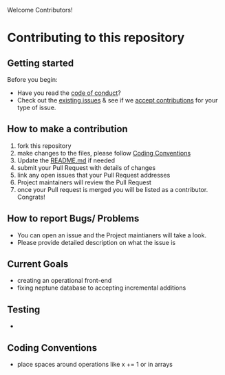 Welcome Contributors! <!-- omit in toc -->
# Contributing to this repository <!-- omit in toc -->


## Getting started <!-- omit in toc -->

Before you begin:
- Have you read the [code of conduct](CODE_OF_CONDUCT.md)?
- Check out the [existing issues](https://github.com/ESIPFed/ubd-tool-remotedb/issues) & see if we [accept contributions](#types-of-contributions-memo) for your type of issue.

## How to make a contribution
1. fork this repository
2. make changes to the files, please follow [Coding Conventions](#Coding-Conventions)
3. Update the [README.md](README.md) if needed
4. submit your Pull Request with details of changes
5. link any open issues that your Pull Request addresses
6. Project maintainers will review the Pull Request
7. once your Pull request is merged you will be listed as a contributor. Congrats!


## How to report Bugs/ Problems
- You can open an issue and the Project maintianers will take a look. 
- Please provide detailed description on what the issue is 

## Current Goals
- creating an operational front-end
- fixing neptune database to accepting incremental additions

## Testing
- 

## Coding Conventions
- place spaces around operations like x += 1 or in arrays 
